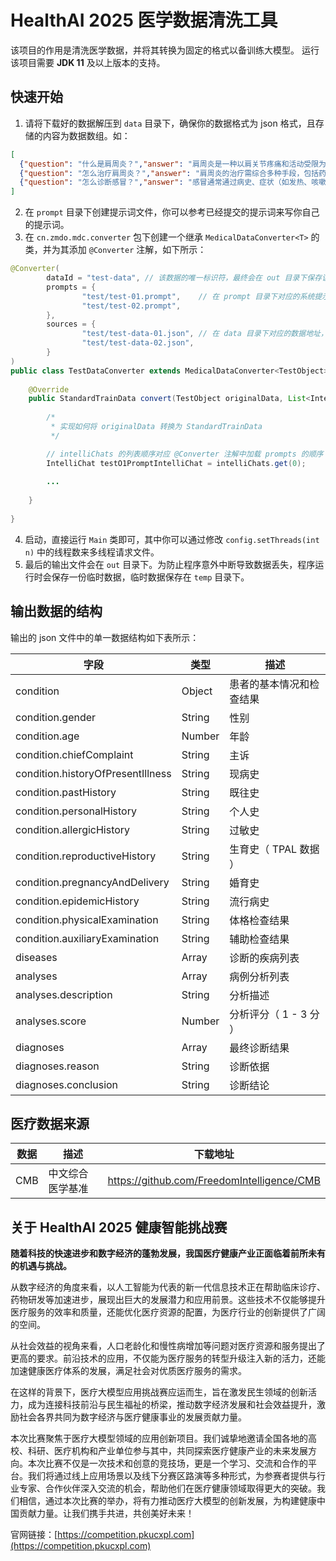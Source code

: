 # HealthAI 2025 医学数据清洗工具

该项目的作用是清洗医学数据，并将其转换为固定的格式以备训练大模型。 运行该项目需要 **JDK 11** 及以上版本的支持。

## 快速开始

1. 请将下载好的数据解压到 `data` 目录下，确保你的数据格式为 json 格式，且存储的内容为数据数组。如：

```json
[
  {"question": "什么是肩周炎？","answer": "肩周炎是一种以肩关节疼痛和活动受限为主要特征的慢性炎症性疾病，多因肩部软组织损伤、退变或长期劳损引起。"},
  {"question": "怎么治疗肩周炎？","answer": "肩周炎的治疗需综合多种手段，包括药物治疗（如非甾体抗炎药缓解疼痛和炎症）、物理治疗（如热敷、冷敷、电疗等）、功能锻炼（如爬墙法、钟摆运动等）、中医治疗（如针灸、推拿、中药外敷）以及局部封闭或手术治疗（针对严重病例），具体方案应根据病情和医生建议选择。"},
  {"question": "怎么诊断感冒？","answer": "感冒通常通过病史、症状（如发热、咳嗽、流涕、咽痛等）和体格检查进行初步诊断，必要时可结合实验室检查（如血常规、咽拭子检测）以排除其他疾病。"}
]
```
2. 在 `prompt` 目录下创建提示词文件，你可以参考已经提交的提示词来写你自己的提示词。
3. 在 `cn.zmdo.mdc.converter` 包下创建一个继承 `MedicalDataConverter<T>` 的类，并为其添加 `@Converter` 注解，如下所示：

```java
@Converter(
        dataId = "test-data", // 该数据的唯一标识符，最终会在 out 目录下保存该文件的 {dataId}.json 数据
        prompts = {
                "test/test-01.prompt",    // 在 prompt 目录下对应的系统提示词，该提示词会自动加载入 AI 对话器 IntelliChat 对象中。
                "test/test-02.prompt",      
        },
        sources = {
                "test/test-data-01.json", // 在 data 目录下对应的数据地址，指定地址的数据会转换为 TestObject 对象传入该类的 convert(TestObject,List<IntelliChat>) 方法中。
                "test/test-data-02.json",
        }
)
public class TestDataConverter extends MedicalDataConverter<TestObject> {
    
    @Override
    public StandardTrainData convert(TestObject originalData, List<IntelliChat> intelliChats) throws Exception {
        
        /*
         * 实现如何将 originalData 转换为 StandardTrainData 
         */

        // intelliChats 的列表顺序对应 @Converter 注解中加载 prompts 的顺序
        IntelliChat testO1PromptIntelliChat = intelliChats.get(0);
        
        ...
        
    }
    
}
```
4. 启动，直接运行 `Main` 类即可，其中你可以通过修改 `config.setThreads(int n)` 中的线程数来多线程请求文件。
5. 最后的输出文件会在 `out` 目录下。为防止程序意外中断导致数据丢失，程序运行时会保存一份临时数据，临时数据保存在 `temp` 目录下。

## 输出数据的结构

输出的 json 文件中的单一数据结构如下表所示：

| 字段 | 类型 | 描述      |
| --- | --- |---------|
| condition | Object | 患者的基本情况和检查结果 |
| condition.gender | String | 性别      |
| condition.age | Number | 年龄      |
| condition.chiefComplaint | String | 主诉      |
| condition.historyOfPresentIllness | String | 现病史     |
| condition.pastHistory | String | 既往史     |
| condition.personalHistory | String | 个人史     |
| condition.allergicHistory | String | 过敏史     |
| condition.reproductiveHistory | String | 生育史（ TPAL 数据 ） |
| condition.pregnancyAndDelivery | String | 婚育史     |
| condition.epidemicHistory | String | 流行病史    |
| condition.physicalExamination | String | 体格检查结果  |
| condition.auxiliaryExamination | String | 辅助检查结果  |
| diseases | Array | 诊断的疾病列表 |
| analyses | Array | 病例分析列表  |
| analyses.description | String | 分析描述    |
| analyses.score | Number | 分析评分（ 1 - 3 分 ） |
| diagnoses | Array | 最终诊断结果  |
| diagnoses.reason | String | 诊断依据    |
| diagnoses.conclusion | String | 诊断结论    |

## 医疗数据来源

| 数据  | 描述       | 下载地址                                       |
|-----|----------|--------------------------------------------|
| CMB | 中文综合医学基准 | https://github.com/FreedomIntelligence/CMB |

## 关于 HealthAI 2025 健康智能挑战赛

**随着科技的快速进步和数字经济的蓬勃发展，我国医疗健康产业正面临着前所未有的机遇与挑战。**

从数字经济的角度来看，以人工智能为代表的新一代信息技术正在帮助临床诊疗、药物研发等加速进步，展现出巨大的发展潜力和应用前景。这些技术不仅能够提升医疗服务的效率和质量，还能优化医疗资源的配置，为医疗行业的创新提供了广阔的空间。

从社会效益的视角来看，人口老龄化和慢性病增加等问题对医疗资源和服务提出了更高的要求。前沿技术的应用，不仅能为医疗服务的转型升级注入新的活力，还能加速健康医疗体系的发展，满足社会对优质医疗服务的需求。

在这样的背景下，医疗大模型应用挑战赛应运而生，旨在激发民生领域的创新活力，成为连接科技前沿与民生福祉的桥梁，推动数字经济发展和社会效益提升，激励社会各界共同为数字经济与医疗健康事业的发展贡献力量。


本次比赛聚焦于医疗大模型领域的应用创新项目。我们诚挚地邀请全国各地的高校、科研、医疗机构和产业单位参与其中，共同探索医疗健康产业的未来发展方向。本次比赛不仅是一次技术和创意的竞技场，更是一个学习、交流和合作的平台。我们将通过线上应用场景以及线下分赛区路演等多种形式，为参赛者提供与行业专家、合作伙伴深入交流的机会，帮助他们在医疗健康领域取得更大的突破。我们相信，通过本次比赛的举办，将有力推动医疗大模型的创新发展，为构建健康中国贡献力量。让我们携手共进，共创美好未来！

官网链接：[https://competition.pkucxpl.com](https://competition.pkucxpl.com)